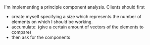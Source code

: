 I'm implementing a principle component analysis.
Clients should first 
- create myself specifying a size which represents the number of elements on which I should be working. 
- accumulate: (give a certain amount of vectors of the elements to compare)
- then ask for the components

